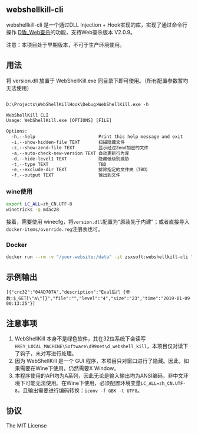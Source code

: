 ## webshellkill-cli

webshellkill-cli 是一个通过DLL Injection + Hook实现的库，实现了通过命令行操作 [D盾_Web查杀](http://www.d99net.net/)的功能，支持Web查杀版本 V2.0.9。

注意：本项目处于早期版本，不可于生产环境使用。

## 用法

将 version.dll 放置于 WebShellKill.exe 同目录下即可使用。（所有配置参数暂均无法使用）
```txt

D:\Projects\WebShellKillHook\Debug>WebShellKill.exe -h

WebShellKill CLI
Usage: WebShellKill.exe [OPTIONS] [FILE]

Options:
  -h,--help                        Print this help message and exit
  -i,--show-hidden-file TEXT       扫描隐藏文件
  -z,--show-zend-file TEXT         显示经过Zend加密的文件
  -a,--auto-check-new-version TEXT 自动更新行为库
  -d,--hide-level1 TEXT            隐藏低级别威胁
  -t,--type TEXT                   TBD
  -e,--exclude-dir TEXT            排除指定的文件夹（TBD）
  -f,--output TEXT                 输出到文件

```
### wine使用

```bash
export LC_ALL=zh_CN.UTF-8
winetricks -q mdac28
```

接着，需要使用 winecfg，将``version.dll``配置为“原装先于内建”；或者直接导入``docker-items/override.reg``注册表也可。

### Docker

```bash
docker run --rm -v "/your-website:/data" -it zsxsoft:webshellkill-cli "Z:\\data\\"
```

## 示例输出

``[{"crc32":"04AD707A","description":"Eval后门 {参数:$_GET[\"a\"]}","file":"","level":"4","size":"23","time":"2019-01-09 00:13:25"}]``

## 注意事项

1. WebShellKill 本身不是绿色软件，其在32位系统下会读写``HKEY_LOCAL_MACHINE\Software\d99net\d_webshell_kill``，本项目仅对读下了钩子，未对写进行处理。
2. 因为 WebShellKill 是一个 GUI 程序，本项目只对窗口进行了隐藏。因此，如果需要在Wine下使用，仍然需要X Window。
3. 本程序使用的API均为A系列，因此无论是输入输出均为ANSI编码，非中文环境下可能无法使用。在Wine下使用，必须配置环境变量``LC_ALL=zh_CN.UTF-8``，且输出需要进行编码转换：``iconv -f GBK -t UTF8``。

## 协议
The MIT License